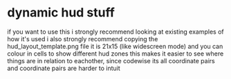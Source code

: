 # dynamic hud stuff

if you want to use this i strongly recommend looking at existing examples of how it's used
i also strongly recommend copying the hud_layout_template.png file
it is 21x15 (like widescreen mode) and you can colour in cells to show different hud zones
this makes it easier to see where things are in relation to eachother, since codewise its all coordinate pairs
and coordinate pairs are harder to intuit
